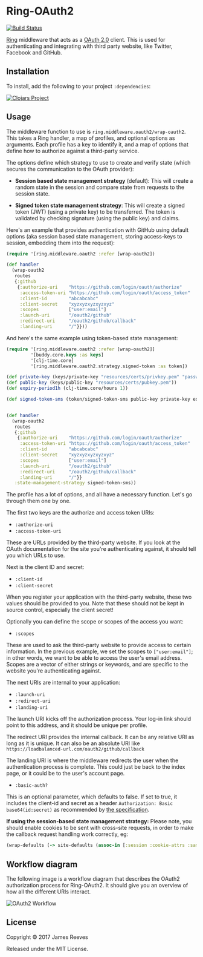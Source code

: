 # Ring-OAuth2

[![Build Status](https://travis-ci.org/gorillalabs/ring-oauth2.svg?branch=master)](https://travis-ci.org/gorillalabs/ring-oauth2)

[Ring](https://github.com/ring-clojure/ring) middleware that acts as a [OAuth 2.0](https://oauth.net/2/) client. This is used
for authenticating and integrating with third party website, like
Twitter, Facebook and GitHub.


## Installation

To install, add the following to your project `:dependencies`:

[![Clojars Project](https://img.shields.io/clojars/v/gorillalabs/ring-oauth2.svg)](https://clojars.org/gorillalabs/ring-oauth2)

## Usage

The middleware function to use is `ring.middleware.oauth2/wrap-oauth2`.
This takes a Ring handler, a map of profiles, and optional options
as arguments. Each profile has a key to identify it,
and a map of options that define how
to authorize against a third-party service.

The options define which strategy to use to create and verify state
(which secures the communication to the OAuth provider):

* **Session based state management strategy** (default): This will create a random
state in the session and compare state from requests to the session state.

* **Signed token state management strategy**: This will create a signed token (JWT)
(using a private key) to be transferred.
The token is validated by checking signature (using the public key) and claims.

Here's an example that provides authentication with GitHub using
default options (aka session based state management, storing access-keys to session,
embedding them into the request):

```clojure
(require '[ring.middleware.oauth2 :refer [wrap-oauth2])

(def handler
  (wrap-oauth2
   routes
   {:github
    {:authorize-uri    "https://github.com/login/oauth/authorize"
     :access-token-uri "https://github.com/login/oauth/access_token"
     :client-id        "abcabcabc"
     :client-secret    "xyzxyzxyzxyzxyz"
     :scopes           ["user:email"]
     :launch-uri       "/oauth2/github"
     :redirect-uri     "/oauth2/github/callback"
     :landing-uri      "/"}}))
```

And here's the same example using token-based state management:

```clojure
(require '[ring.middleware.oauth2 :refer [wrap-oauth2]]
         '[buddy.core.keys :as keys]
         '[clj-time.core]
         '[ring.middleware.oauth2.strategy.signed-token :as token])

(def private-key (keys/private-key "resources/certs/privkey.pem" "password"))
(def public-key (keys/public-key "resources/certs/pubkey.pem"))
(def expiry-period1h (clj-time.core/hours 1))

(def signed-token-sms (token/signed-token-sms public-key private-key expiry-period1h))


(def handler
  (wrap-oauth2
   routes
   {:github
    {:authorize-uri    "https://github.com/login/oauth/authorize"
     :access-token-uri "https://github.com/login/oauth/access_token"
     :client-id        "abcabcabc"
     :client-secret    "xyzxyzxyzxyzxyz"
     :scopes           ["user:email"]
     :launch-uri       "/oauth2/github"
     :redirect-uri     "/oauth2/github/callback"
     :landing-uri      "/"}}
   :state-management-strategy signed-token-sms))
```


The profile has a lot of options, and all have a necessary
function. Let's go through them one by one.

The first two keys are the authorize and access token URIs:

* `:authorize-uri`
* `:access-token-uri`

These are URLs provided by the third-party website. If you look at the
OAuth documentation for the site you're authenticating against, it
should tell you which URLs to use.

Next is the client ID and secret:

* `:client-id`
* `:client-secret`

When you register your application with the third-party website, these
two values should be provided to you. Note that these should not be
kept in source control, especially the client secret!

Optionally you can define the scope or scopes of the access you want:

* `:scopes`

These are used to ask the third-party website to provide access to
certain information. In the previous example, we set the scopes to
`["user:email"]`; in other words, we want to be able to access the
user's email address. Scopes are a vector of either strings or
keywords, and are specific to the website you're authenticating
against.

The next URIs are internal to your application:

* `:launch-uri`
* `:redirect-uri`
* `:landing-uri`

The launch URI kicks off the authorization process. Your log-in link
should point to this address, and it should be unique per profile.

The redirect URI provides the internal callback. It can be any
relative URI as long as it is unique. It can also be an absolute URI like
`https://loadbalanced-url.com/oauth2/github/callback`

The landing URI is where the middleware redirects the user when the
authentication process is complete. This could just be back to the
index page, or it could be to the user's account page.

* `:basic-auth?`

This is an optional parameter, which defaults to false.
If set to true, it includes the client-id and secret as a header
`Authorization: Basic base64(id:secret)` as recommended by [the specification][].

**If using the session-based state management strategy:**
Please note, you should enable cookies to be sent with cross-site requests,
in order to make the callback request handling work correctly, eg:
```clojure
(wrap-defaults (-> site-defaults (assoc-in [:session :cookie-attrs :same-site] :lax)))
```


[the specification]: https://tools.ietf.org/html/rfc6749#section-2.3.1

## Workflow diagram

The following image is a workflow diagram that describes the OAuth2
authorization process for Ring-OAuth2. It should give you an overview
of how all the different URIs interact.

![OAuth2 Workflow](https://github.com/weavejester/ring-oauth2/raw/master/docs/workflow.png)

## License

Copyright © 2017 James Reeves

Released under the MIT License.
